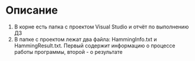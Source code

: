 # Описание
1. В корне есть папка с проектом Visual Studio и отчёт по выполнению ДЗ
2. В папке с проектом лежат два файла: HammingInfo.txt и HammingResult.txt. Первый содержит информацию о процессе работы программы, второй - о результате
